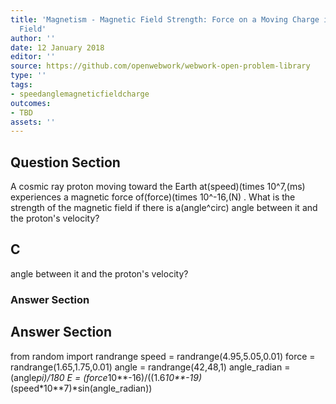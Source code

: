 ```yaml
---
title: 'Magnetism - Magnetic Field Strength: Force on a Moving Charge in a Magnetic
  Field'
author: ''
date: 12 January 2018
editor: ''
source: https://github.com/openwebwork/webwork-open-problem-library
type: ''
tags:
- speedanglemagneticfieldcharge
outcomes:
- TBD
assets: ''
---
```


## Question Section 

A cosmic ray proton moving toward the Earth at(speed)(times 10^7,(ms) experiences a magnetic force of(force)(times 10^-16,(N) . What is the strength of the magnetic field if there is a(angle^circ) angle between it and the proton's velocity?
## C
angle between it and the proton's velocity?
### Answer Section


## Answer Section

from random import randrange
speed = randrange(4.95,5.05,0.01)
force = randrange(1.65,1.75,0.01)
angle = randrange(42,48,1)
angle_radian = (angle*pi)/180
E = (force*10**-16)/((1.6*10**-19)*(speed*10**7)*sin(angle_radian))